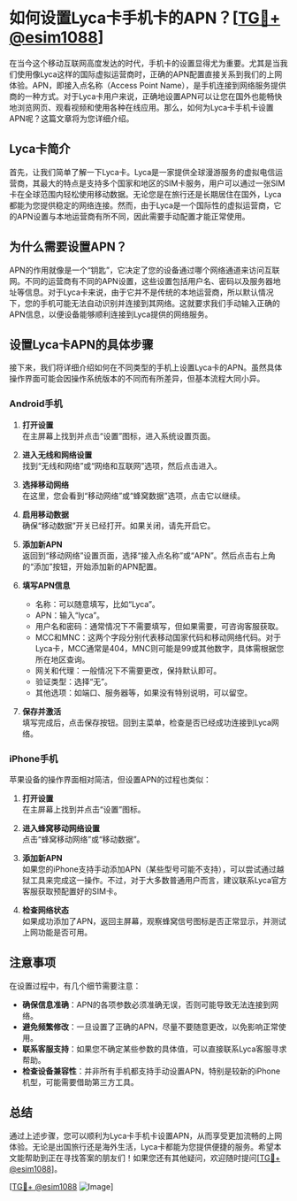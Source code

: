 # 如何设置Lyca卡手机卡的APN？[[TG💪+ @esim1088](https://t.me/s/esim1088)]

在当今这个移动互联网高度发达的时代，手机卡的设置显得尤为重要。尤其是当我们使用像Lyca这样的国际虚拟运营商时，正确的APN配置直接关系到我们的上网体验。APN，即接入点名称（Access Point Name），是手机连接到网络服务提供商的一种方式。对于Lyca卡用户来说，正确地设置APN可以让您在国外也能畅快地浏览网页、观看视频和使用各种在线应用。那么，如何为Lyca卡手机卡设置APN呢？这篇文章将为您详细介绍。

## Lyca卡简介

首先，让我们简单了解一下Lyca卡。Lyca是一家提供全球漫游服务的虚拟电信运营商，其最大的特点是支持多个国家和地区的SIM卡服务，用户可以通过一张SIM卡在全球范围内轻松使用移动数据。无论您是在旅行还是长期居住在国外，Lyca都能为您提供稳定的网络连接。然而，由于Lyca是一个国际性的虚拟运营商，它的APN设置与本地运营商有所不同，因此需要手动配置才能正常使用。

## 为什么需要设置APN？

APN的作用就像是一个“钥匙”，它决定了您的设备通过哪个网络通道来访问互联网。不同的运营商有不同的APN设置，这些设置包括用户名、密码以及服务器地址等信息。对于Lyca卡来说，由于它并不是传统的本地运营商，所以默认情况下，您的手机可能无法自动识别并连接到其网络。这就要求我们手动输入正确的APN信息，以便设备能够顺利连接到Lyca提供的网络服务。

## 设置Lyca卡APN的具体步骤

接下来，我们将详细介绍如何在不同类型的手机上设置Lyca卡的APN。虽然具体操作界面可能会因操作系统版本的不同而有所差异，但基本流程大同小异。

### Android手机

1. **打开设置**  
   在主屏幕上找到并点击“设置”图标，进入系统设置页面。

2. **进入无线和网络设置**  
   找到“无线和网络”或“网络和互联网”选项，然后点击进入。

3. **选择移动网络**  
   在这里，您会看到“移动网络”或“蜂窝数据”选项，点击它以继续。

4. **启用移动数据**  
   确保“移动数据”开关已经打开。如果关闭，请先开启它。

5. **添加新APN**  
   返回到“移动网络”设置页面，选择“接入点名称”或“APN”。然后点击右上角的“添加”按钮，开始添加新的APN配置。

6. **填写APN信息**  
   - 名称：可以随意填写，比如“Lyca”。
   - APN：输入“lyca”。
   - 用户名和密码：通常情况下不需要填写，但如果需要，可咨询客服获取。
   - MCC和MNC：这两个字段分别代表移动国家代码和移动网络代码。对于Lyca卡，MCC通常是404，MNC则可能是99或其他数字，具体需根据您所在地区查询。
   - 网关和代理：一般情况下不需要更改，保持默认即可。
   - 验证类型：选择“无”。
   - 其他选项：如端口、服务器等，如果没有特别说明，可以留空。

7. **保存并激活**  
   填写完成后，点击保存按钮。回到主菜单，检查是否已经成功连接到Lyca网络。

### iPhone手机

苹果设备的操作界面相对简洁，但设置APN的过程也类似：

1. **打开设置**  
   在主屏幕上找到并点击“设置”图标。

2. **进入蜂窝移动网络设置**  
   点击“蜂窝移动网络”或“移动数据”。

3. **添加新APN**  
   如果您的iPhone支持手动添加APN（某些型号可能不支持），可以尝试通过越狱工具来完成这一操作。不过，对于大多数普通用户而言，建议联系Lyca官方客服获取预配置好的SIM卡。

4. **检查网络状态**  
   如果成功添加了APN，返回主屏幕，观察蜂窝信号图标是否正常显示，并测试上网功能是否可用。

## 注意事项

在设置过程中，有几个细节需要注意：

- **确保信息准确**：APN的各项参数必须准确无误，否则可能导致无法连接到网络。
- **避免频繁修改**：一旦设置了正确的APN，尽量不要随意更改，以免影响正常使用。
- **联系客服支持**：如果您不确定某些参数的具体值，可以直接联系Lyca客服寻求帮助。
- **检查设备兼容性**：并非所有手机都支持手动设置APN，特别是较新的iPhone机型，可能需要借助第三方工具。

## 总结

通过上述步骤，您可以顺利为Lyca卡手机卡设置APN，从而享受更加流畅的上网体验。无论是出国旅行还是海外生活，Lyca卡都能为您提供便捷的服务。希望本文能帮助到正在寻找答案的朋友们！如果您还有其他疑问，欢迎随时提问[[TG💪+ @esim1088](https://t.me/s/esim1088)]。

[[TG💪+ @esim1088](https://t.me/s/esim1088) ![Image](https://i.postimg.cc/4NQfJmqS/Snipaste-2025-05-13-00-14-12.png)]